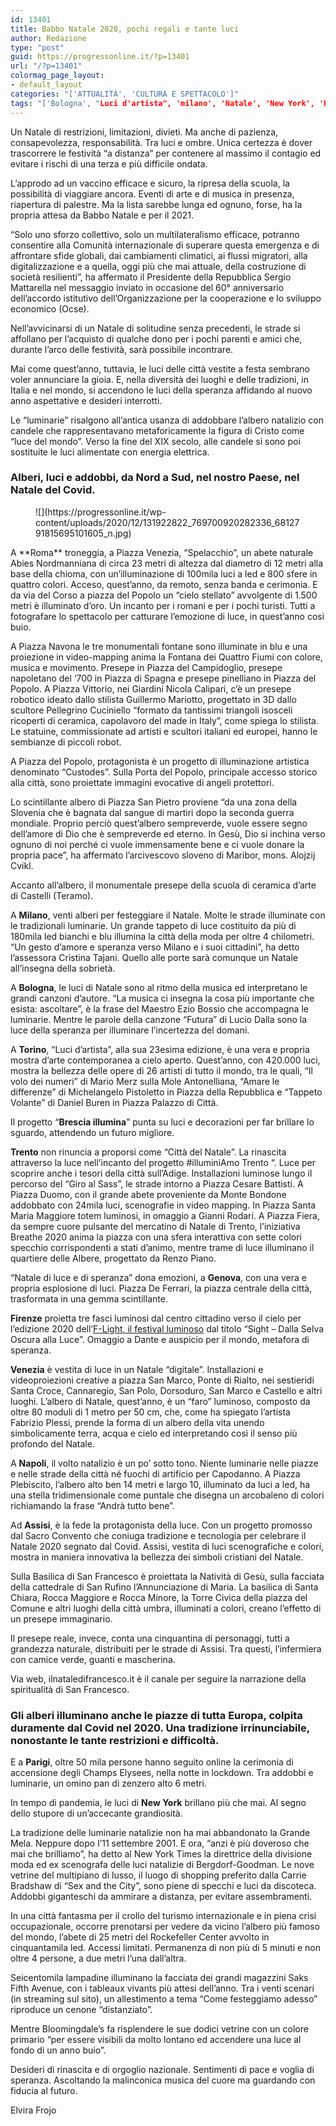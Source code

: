 ```yaml
---
id: 13401
title: Babbo Natale 2020, pochi regali e tante luci
author: Redazione
type: "post"
guid: https://progressonline.it/?p=13401
url: "/?p=13401"
colormag_page_layout:
- default_layout
categories: "['ATTUALITÀ', 'CULTURA E SPETTACOLO']"
tags: "['Bologna', "Luci d'artista", 'milano', 'Natale', 'New York', 'Roma', 'Torino']"
---
```


Un Natale di restrizioni, limitazioni, divieti. Ma anche di pazienza, consapevolezza, responsabilità. Tra luci e ombre. Unica certezza è dover trascorrere le festività “a distanza” per contenere al massimo il contagio ed evitare i rischi di una terza e più difficile ondata.

L’approdo ad un vaccino efficace e sicuro, la ripresa della scuola, la possibilità di viaggiare ancora. Eventi di arte e di musica in presenza, riapertura di palestre. Ma la lista sarebbe lunga ed ognuno, forse, ha la propria attesa da Babbo Natale e per il 2021.

“Solo uno sforzo collettivo, solo un multilateralismo efficace, potranno consentire alla Comunità internazionale di superare questa emergenza e di affrontare sfide globali, dai cambiamenti climatici, ai flussi migratori, alla digitalizzazione e a quella, oggi più che mai attuale, della costruzione di società resilienti”, ha affermato il Presidente della Repubblica Sergio Mattarella nel messaggio inviato in occasione del 60° anniversario dell’accordo istitutivo dell’Organizzazione per la cooperazione e lo sviluppo economico (Ocse).

Nell’avvicinarsi di un Natale di solitudine senza precedenti, le strade si affollano per l’acquisto di qualche dono per i pochi parenti e amici che, durante l’arco delle festività, sarà possibile incontrare.

Mai come quest’anno, tuttavia, le luci delle città vestite a festa sembrano voler annunciare la gioia. E, nella diversità dei luoghi e delle tradizioni, in Italia e nel mondo, si accendono le luci della speranza affidando al nuovo anno aspettative e desideri interrotti.

Le “luminarie” risalgono all’antica usanza di addobbare l’albero natalizio con candele che rappresentavano metaforicamente la figura di Cristo come “luce del mondo”. Verso la fine del XIX secolo, alle candele si sono poi sostituite le luci alimentate con energia elettrica.

### Alberi, luci e addobbi, da Nord a Sud, nel nostro Paese, nel Natale del Covid.

<div class="wp-block-image"><figure class="alignleft size-large is-resized">![](https://progressonline.it/wp-content/uploads/2020/12/131922822_769700920282336_6812791815695101605_n.jpg)</figure></div>A **Roma** troneggia, a Piazza Venezia, “Spelacchio”, un abete naturale Abies Nordmanniana di circa 23 metri di altezza dal diametro di 12 metri alla base della chioma, con un’illuminazione di 100mila luci a led e 800 sfere in quattro colori. Acceso, quest’anno, da remoto, senza banda e cerimonia. E da via del Corso a piazza del Popolo un “cielo stellato” avvolgente di 1.500 metri è illuminato d’oro. Un incanto per i romani e per i pochi turisti. Tutti a fotografare lo spettacolo per catturare l’emozione di luce, in quest’anno così buio.

A Piazza Navona le tre monumentali fontane sono illuminate in blu e una proiezione in video-mapping anima la Fontana dei Quattro Fiumi con colore, musica e movimento. Presepe in Piazza del Campidoglio, presepe napoletano del ‘700 in Piazza di Spagna e presepe pinelliano in Piazza del Popolo. A Piazza Vittorio, nei Giardini Nicola Calipari, c’è un presepe robotico ideato dallo stilista Guillermo Mariotto, progettato in 3D dallo scultore Pellegrino Cuciniello “formato da tantissimi triangoli isosceli ricoperti di ceramica, capolavoro del made in Italy”, come spiega lo stilista. Le statuine, commissionate ad artisti e scultori italiani ed europei, hanno le sembianze di piccoli robot.

A Piazza del Popolo, protagonista è un progetto di illuminazione artistica denominato “Custodes”. Sulla Porta del Popolo, principale accesso storico alla città, sono proiettate immagini evocative di angeli protettori.

Lo scintillante albero di Piazza San Pietro proviene “da una zona della Slovenia che è bagnata dal sangue di martiri dopo la seconda guerra mondiale. Proprio perciò quest’albero sempreverde, vuole essere segno dell’amore di Dio che è sempreverde ed eterno. In Gesù, Dio si inchina verso ognuno di noi perché ci vuole immensamente bene e ci vuole donare la propria pace”, ha affermato l’arcivescovo sloveno di Maribor, mons. Alojzij Cvikl.

Accanto all’albero, il monumentale presepe della scuola di ceramica d’arte di Castelli (Teramo).

A **Milano**, venti alberi per festeggiare il Natale. Molte le strade illuminate con le tradizionali luminarie. Un grande tappeto di luce costituito da più di 180mila led bianchi e blu illumina la città della moda per oltre 4 chilometri. “Un gesto d’amore e speranza verso Milano e i suoi cittadini”, ha detto l’assessora Cristina Tajani. Quello alle porte sarà comunque un Natale all’insegna della sobrietà.

A **Bologna**, le luci di Natale sono al ritmo della musica ed interpretano le grandi canzoni d’autore. “La musica ci insegna la cosa più importante che esista: ascoltare”, è la frase del Maestro Ezio Bossio che accompagna le luminarie. Mentre le parole della canzone “Futura” di Lucio Dalla sono la luce della speranza per illuminare l’incertezza del domani.

A **Torino**, “Luci d’artista”, alla sua 23esima edizione, è una vera e propria mostra d’arte contemporanea a cielo aperto. Quest’anno, con 420.000 luci, mostra la bellezza delle opere di 26 artisti di tutto il mondo, tra le quali, “Il volo dei numeri” di Mario Merz sulla Mole Antonelliana, “Amare le differenze” di Michelangelo Pistoletto in Piazza della Repubblica e “Tappeto Volante” di Daniel Buren in Piazza Palazzo di Città.

Il progetto “**Brescia illumina**” punta su luci e decorazioni per far brillare lo sguardo, attendendo un futuro migliore.

**Trento** non rinuncia a proporsi come “Città del Natale”. La rinascita attraverso la luce nell’incanto del progetto #illuminiAmo Trento “. Luce per scoprire anche i tesori della città sull’Adige. Installazioni luminose lungo il percorso del “Giro al Sass”, le strade intorno a Piazza Cesare Battisti. A Piazza Duomo, con il grande abete proveniente da Monte Bondone addobbato con 24mila luci, scenografie in video mapping. In Piazza Santa Maria Maggiore totem luminosi, in omaggio a Gianni Rodari. A Piazza Fiera, da sempre cuore pulsante del mercatino di Natale di Trento, l’iniziativa Breathe 2020 anima la piazza con una sfera interattiva con sette colori specchio corrispondenti a stati d’animo, mentre trame di luce illuminano il quartiere delle Albere, progettato da Renzo Piano.

“Natale di luce e di speranza” dona emozioni, a **Genova**, con una vera e propria esplosione di luci. Piazza De Ferrari, la piazza centrale della città, trasformata in una gemma scintillante.

**Firenze** proietta tre fasci luminosi dal centro cittadino verso il cielo per l’edizione 2020 dell’[F-Light, il festival luminoso](https://www.flightfirenze.it/il-festival/) dal titolo “Sight – Dalla Selva Oscura alla Luce”. Omaggio a Dante e auspicio per il mondo, metafora di speranza.

**Venezia** è vestita di luce in un Natale “digitale”. Installazioni e videoproiezioni creative a piazza San Marco, Ponte di Rialto, nei sestieridi Santa Croce, Cannaregio, San Polo, Dorsoduro, San Marco e Castello e altri luoghi. L’albero di Natale, quest’anno, è un “faro” luminoso, composto da oltre 80 moduli di 1 metro per 50 cm, che, come ha spiegato l’artista Fabrizio Plessi, prende la forma di un albero della vita unendo simbolicamente terra, acqua e cielo ed interpretando così il senso più profondo del Natale.

A **Napoli**, il volto natalizio è un po’ sotto tono. Niente luminarie nelle piazze e nelle strade della città né fuochi di artificio per Capodanno. A Piazza Plebiscito, l’albero alto ben 14 metri e largo 10, illuminato da luci a led, ha una stella tridimensionale come puntale che disegna un arcobaleno di colori richiamando la frase “Andrà tutto bene”.

Ad **Assisi**, è la fede la protagonista della luce. Con un progetto promosso dal Sacro Convento che coniuga tradizione e tecnologia per celebrare il Natale 2020 segnato dal Covid. Assisi, vestita di luci scenografiche e colori, mostra in maniera innovativa la bellezza dei simboli cristiani del Natale.

Sulla Basilica di San Francesco è proiettata la Natività di Gesù, sulla facciata della cattedrale di San Rufino l’Annunciazione di Maria. La basilica di Santa Chiara, Rocca Maggiore e Rocca Minore, la Torre Civica della piazza del Comune e altri luoghi della città umbra, illuminati a colori, creano l’effetto di un presepe immaginario.

Il presepe reale, invece, conta una cinquantina di personaggi, tutti a grandezza naturale, distribuiti per le strade di Assisi. Tra questi, l’infermiera con camice verde, guanti e mascherina.

Via web, ilnataledifrancesco.it è il canale per seguire la narrazione della spiritualità di San Francesco.

### Gli alberi illuminano anche le piazze di tutta Europa, colpita duramente dal Covid nel 2020. Una tradizione irrinunciabile, nonostante le tante restrizioni e difficoltà. 

E a **Parigi**, oltre 50 mila persone hanno seguito online la cerimonia di accensione degli Champs Elysees, nella notte in lockdown. Tra addobbi e luminarie, un omino pan di zenzero alto 6 metri.

In tempo di pandemia, le luci di **New York** brillano più che mai. Al segno dello stupore di un’accecante grandiosità.

La tradizione delle luminarie natalizie non ha mai abbandonato la Grande Mela. Neppure dopo l’11 settembre 2001. E ora, “anzi è più doveroso che mai che brilliamo”, ha detto al New York Times la direttrice della divisione moda ed ex scenografa delle luci natalizie di Bergdorf-Goodman. Le nove vetrine del multipiano di lusso, il luogo di shopping preferito dalla Carrie Bradshaw di “Sex and the City”, sono piene di specchi e luci da discoteca. Addobbi giganteschi da ammirare a distanza, per evitare assembramenti.

In una città fantasma per il crollo del turismo internazionale e in piena crisi occupazionale, occorre prenotarsi per vedere da vicino l’albero più famoso del mondo, l’abete di 25 metri del Rockefeller Center avvolto in cinquantamila led. Accessi limitati. Permanenza di non più di 5 minuti e non oltre 4 persone, a due metri l’una dall’altra.

Seicentomila lampadine illuminano la facciata dei grandi magazzini Saks Fifth Avenue, con i tableaux vivants più attesi dell’anno. Tra i venti scenari (in streaming sul sito), un allestimento a tema “Come festeggiamo adesso” riproduce un cenone “distanziato”.

Mentre Bloomingdale’s fa risplendere le sue dodici vetrine con un colore primario “per essere visibili da molto lontano ed accendere una luce al fondo di un anno buio”.

Desideri di rinascita e di orgoglio nazionale. Sentimenti di pace e voglia di speranza. Ascoltando la malinconica musica del cuore ma guardando con fiducia al futuro.

Elvira Frojo